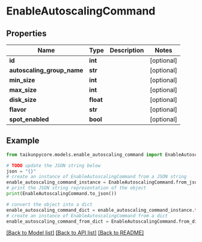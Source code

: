# EnableAutoscalingCommand


## Properties

Name | Type | Description | Notes
------------ | ------------- | ------------- | -------------
**id** | **int** |  | [optional] 
**autoscaling_group_name** | **str** |  | [optional] 
**min_size** | **int** |  | [optional] 
**max_size** | **int** |  | [optional] 
**disk_size** | **float** |  | [optional] 
**flavor** | **str** |  | [optional] 
**spot_enabled** | **bool** |  | [optional] 

## Example

```python
from taikunpycore.models.enable_autoscaling_command import EnableAutoscalingCommand

# TODO update the JSON string below
json = "{}"
# create an instance of EnableAutoscalingCommand from a JSON string
enable_autoscaling_command_instance = EnableAutoscalingCommand.from_json(json)
# print the JSON string representation of the object
print(EnableAutoscalingCommand.to_json())

# convert the object into a dict
enable_autoscaling_command_dict = enable_autoscaling_command_instance.to_dict()
# create an instance of EnableAutoscalingCommand from a dict
enable_autoscaling_command_from_dict = EnableAutoscalingCommand.from_dict(enable_autoscaling_command_dict)
```
[[Back to Model list]](../README.md#documentation-for-models) [[Back to API list]](../README.md#documentation-for-api-endpoints) [[Back to README]](../README.md)


